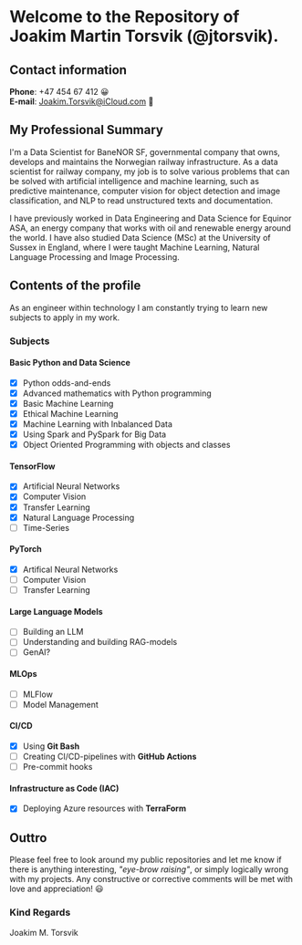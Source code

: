 # Welcome to the Repository of Joakim Martin Torsvik (@jtorsvik).

## Contact information

**Phone**: +47 454 67 412 :grinning: \
**E-mail**: Joakim.Torsvik@iCloud.com :pray:

## My Professional Summary

I'm a Data Scientist for BaneNOR SF, governmental company that owns, develops and maintains the Norwegian railway infrastructure. As a data scientist for railway company, my job is to solve various problems that can be solved with artificial intelligence and machine learning, such as predictive maintenance, computer vision for object detection and image classification, and NLP to read unstructured texts and documentation.

I have previously worked in Data Engineering and Data Science for Equinor ASA, an energy company that works with oil and renewable energy around the world. I have also studied Data Science (MSc) at the University of Sussex in England, where I were taught Machine Learning, Natural Language Processing and Image Processing. 

## Contents of the profile

As an engineer within technology I am constantly trying to learn new subjects to apply in my work. 

### Subjects

#### Basic Python and Data Science

- [x] Python odds-and-ends
- [x] Advanced mathematics with Python programming
- [x] Basic Machine Learning
- [X] Ethical Machine Learning 
- [X] Machine Learning with Inbalanced Data
- [X] Using Spark and PySpark for Big Data
- [X] Object Oriented Programming with objects and classes

#### TensorFlow

- [X] Artificial Neural Networks
- [X] Computer Vision
- [X] Transfer Learning
- [X] Natural Language Processing
- [ ] Time-Series

#### PyTorch

- [X] Artifical Neural Networks
- [ ] Computer Vision
- [ ] Transfer Learning

#### Large Language Models

- [ ] Building an LLM
- [ ] Understanding and building RAG-models
- [ ] GenAI?

#### MLOps

- [ ] MLFlow
- [ ] Model Management

#### CI/CD

- [X] Using **Git Bash**
- [ ] Creating CI/CD-pipelines with **GitHub Actions**
- [ ] Pre-commit hooks

#### Infrastructure as Code (IAC)

- [X] Deploying Azure resources with **TerraForm**

## Outtro

Please feel free to look around my public repositories and let me know if there is anything interesting, *"eye-brow raising"*, or simply logically wrong with my projects. Any constructive or corrective comments will be met with love and appreciation! :smiley:

### Kind Regards
Joakim M. Torsvik
